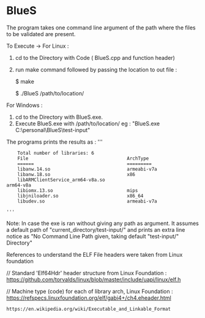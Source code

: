 # BlueS

The program takes one command line argument of the path where the files to be validated are present. 

To Execute ->
For Linux : 
1. cd to the Directory with Code ( BlueS.cpp and function header) 
2. run make command followed by passing the location to out file : 

    $ make

    $ ./BlueS /path/to/location/

For Windows : 
1. cd to the Directory with BlueS.exe.
2. Execute BlueS.exe with /path/to/location/
eg :
    "BlueS.exe C:\personal\BlueS\test-input\"

The programs prints the results as :
    '''		

		Total number of libraries: 6
		File                                    ArchType
		======                                  =========
		libanw.14.so                            armeabi-v7a
		libanw.18.so                            x86
		libARMClientService_arm64-v8a.so                                arm64-v8a
		libiomx.13.so                           mips
		libjniloader.so                         x86_64
		libudev.so                              armeabi-v7a

    '''
Note: In case the exe is ran without giving any path as argument. 
It assumes a default path of "current_directory/test-input/" and prints an extra line notice as "No Command Line Path given, taking default "test-input/" Directory"

References to understand the ELF File headers were taken from Linux foundation

// Standard 'Elf64Hdr' header structure from Linux Foundation : https://github.com/torvalds/linux/blob/master/include/uapi/linux/elf.h

// Machine type (code) for each of library arch, Linux Foundation : https://refspecs.linuxfoundation.org/elf/gabi4+/ch4.eheader.html 
	
    https://en.wikipedia.org/wiki/Executable_and_Linkable_Format
